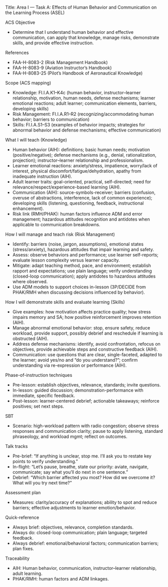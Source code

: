 Title: Area I — Task A: Effects of Human Behavior and Communication on the Learning Process (ASEL)

ACS Objective
- Determine that I understand human behavior and effective communication, can apply that knowledge, manage risks, demonstrate skills, and provide effective instruction.

References
- FAA-H-8083-2 (Risk Management Handbook)
- FAA-H-8083-9 (Aviation Instructor’s Handbook)
- FAA-H-8083-25 (Pilot’s Handbook of Aeronautical Knowledge)

Scope (ACS mapping)
- Knowledge: FI.I.A.K1–K4c (human behavior, instructor–learner relationship, motivation, human needs, defense mechanisms; learner emotional reactions; adult learner; communication elements, barriers, developing skills)
- Risk Management: FI.I.A.R1–R2 (recognizing/accommodating human behavior; barriers to communication)
- Skills: FI.I.A.S1–S3 (examples of behavior impacts; strategies for abnormal behavior and defense mechanisms; effective communication)

What I will teach (Knowledge)
- Human behavior (AIH): definitions; basic human needs; motivation (positive/negative); defense mechanisms (e.g., denial, rationalization, projection); instructor–learner relationship and professionalism.
- Learner emotional reactions: anxiety/stress, impatience, worry/lack of interest, physical discomfort/fatigue/dehydration, apathy from inadequate instruction (AIH).
- Adult learner traits: goal-oriented, practical, self-directed; need for relevance/respect/experience-based learning (AIH).
- Communication (AIH): source-symbols-receiver; barriers (confusion, overuse of abstractions, interference, lack of common experience); developing skills (listening, questioning, feedback, instructional enhancement).
- Risk link (RMH/PHAK): human factors influence ADM and error management; hazardous attitudes recognition and antidotes when applicable to communication breakdowns.

How I will manage and teach risk (Risk Management)
- Identify: barriers (noise, jargon, assumptions), emotional states (stress/anxiety), hazardous attitudes that impair learning and safety.
- Assess: observe behaviors and performance; use learner self-reports; evaluate lesson complexity versus learner capacity.
- Mitigate: adapt teaching method, pace, and environment; establish rapport and expectations; use plain language; verify understanding (closed-loop communication); apply antidotes to hazardous attitudes where observed.
- Use ADM models to support choices in-lesson (3P/DECIDE from PHAK/RMH when discussing decisions influenced by behavior).

How I will demonstrate skills and evaluate learning (Skills)
- Give examples: how motivation affects practice quality; how stress impairs memory and SA; how positive reinforcement improves retention (AIH).
- Manage abnormal emotional behavior: stop, ensure safety, reduce workload, provide support, possibly debrief and reschedule if learning is obstructed (AIH).
- Address defense mechanisms: identify, avoid confrontation, refocus on objectives, provide achievable steps and constructive feedback (AIH).
- Communication: use questions that are clear, single-faceted, adapted to the learner; avoid yes/no and “do you understand?”; confirm understanding via re-expression or performance (AIH).

Phase-of-instruction techniques
- Pre-lesson: establish objectives, relevance, standards; invite questions.
- In-lesson: guided discussion; demonstration-performance with immediate, specific feedback.
- Post-lesson: learner-centered debrief; actionable takeaways; reinforce positives; set next steps.

SBT
- Scenario: high-workload pattern with radio congestion; observe stress responses and communication clarity; pause to apply listening, standard phraseology, and workload mgmt; reflect on outcomes.

Talk tracks
- Pre-brief: “If anything is unclear, stop me. I’ll ask you to restate key points to verify understanding.”
- In-flight: “Let’s pause, breathe, state our priority: aviate, navigate, communicate; say what you’ll do next in one sentence.”
- Debrief: “Which barrier affected you most? How did we overcome it? What will you try next time?”

Assessment plan
- Measures: clarity/accuracy of explanations; ability to spot and reduce barriers; effective adjustments to learner emotion/behavior.

Quick-reference
- Always brief: objectives, relevance, completion standards.
- Always do: closed-loop communication; plain language; targeted feedback.
- Always debrief: emotional/behavioral factors; communication barriers; plan fixes.

Traceability
- AIH: Human behavior, communication, instructor–learner relationship, adult learning.
- PHAK/RMH: human factors and ADM linkages.